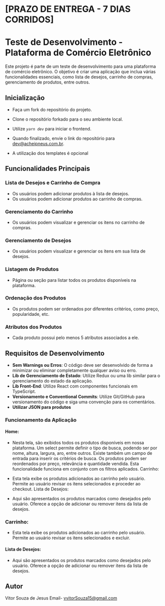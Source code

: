 # [PRAZO DE ENTREGA - 7 DIAS CORRIDOS]

# Teste de Desenvolvimento - Plataforma de Comércio Eletrônico

Este projeto é parte de um teste de desenvolvimento para uma plataforma de comércio eletrônico. O objetivo é criar uma aplicação que inclua várias funcionalidades essenciais, como lista de desejos, carrinho de compras, gerenciamento de produtos, entre outros.

## Inicialização

- Faça um fork do repositório do projeto.
- Clone o repositório forkado para o seu ambiente local.
- Utilize *`yarn dev`* para iniciar o frontend.
- Quando finalizado, envie o link do repositório para dev@acheipneus.com.br.

- A utilização dos templates é opcional

## Funcionalidades Principais

### Lista de Desejos e Carrinho de Compra

- Os usuários podem adicionar produtos à lista de desejos.
- Os usuários podem adicionar produtos ao carrinho de compras.

### Gerenciamento do Carrinho

- Os usuários podem visualizar e gerenciar os itens no carrinho de compras.

### Gerenciamento de Desejos

- Os usuários podem visualizar e gerenciar os itens em sua lista de desejos.

### Listagem de Produtos

- Página ou seção para listar todos os produtos disponíveis na plataforma.

### Ordenação dos Produtos

- Os produtos podem ser ordenados por diferentes critérios, como preço, popularidade, etc.

### Atributos dos Produtos

- Cada produto possui pelo menos 5 atributos associados a ele.

## Requisitos de Desenvolvimento

- **Sem Warnings ou Erros**: O código deve ser desenvolvido de forma a minimizar ou eliminar completamente qualquer aviso ou erro.
- **Lib de Gerenciamento de Estado**: Utilize Redux ou uma lib similar para o gerenciamento do estado da aplicação.
- **Lib Front-End**: Utilize React com componentes funcionais em TypeScript.
- **Versionamento e Conventional Commits**: Utilize Git/GitHub para versionamento do código e siga uma convenção para os comentários.
- **Utilizar JSON para produtos**

### Funcionamento da Aplicação

#### Home:
- Nesta tela, são exibidos todos os produtos disponíveis em nossa plataforma.
Um select permite definir o tipo de busca, podendo ser por nome, altura, largura, aro, entre outros.
Existe também um campo de entrada para inserir os critérios de busca.
Os produtos podem ser reordenados por preço, relevância e quantidade vendida. Esta funcionalidade funciona em conjunto com os filtros aplicados.
Carrinho:

- Esta tela exibe os produtos adicionados ao carrinho pelo usuário.
Permite ao usuário revisar os itens selecionados e proceder ao checkout.
Lista de Desejos:

- Aqui são apresentados os produtos marcados como desejados pelo usuário.
Oferece a opção de adicionar ou remover itens da lista de desejos.

### Carrinho:

- Esta tela exibe os produtos adicionados ao carrinho pelo usuário.
Permite ao usuário revisar os itens selecionados e excluir.

#### Lista de Desejos:

- Aqui são apresentados os produtos marcados como desejados pelo usuário.
Oferece a opção de adicionar ou remover itens da lista de desejos.
## Autor

Vitor Souza de Jesus
Email- vvitorSouza15@gmail.com

